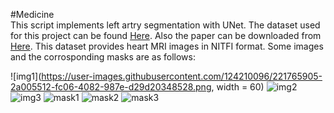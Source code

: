 #Medicine<br />
This script implements left artry segmentation with UNet. The dataset used for this project can be found [Here](https://www.kaggle.com/datasets/adarshsng/heart-mri-image-dataset-left-atrial-segmentation). Also the paper can be downloaded from [Here](https://arxiv.org/pdf/1902.09063.pdf). This dataset provides heart MRI images in NITFI format. Some images and the corrosponding masks are as follows:<br />


![img1](https://user-images.githubusercontent.com/124210096/221765905-2a005512-fc06-4082-987e-d29d20348528.png, width = 60)
![img2](https://user-images.githubusercontent.com/124210096/221766020-69ddbf69-5f8a-41a7-96fd-8ac229f2b6c6.png)
![img3](https://user-images.githubusercontent.com/124210096/221768099-06c93f3e-c4b5-431b-98c7-2bdea2cc4951.png)
![mask1](https://user-images.githubusercontent.com/124210096/221766035-2f574758-a4a2-4e31-a595-83ebe7a98258.png)
![mask2](https://user-images.githubusercontent.com/124210096/221766046-9377005b-176d-4791-803e-94e46b1fb4d3.png)
![mask3](https://user-images.githubusercontent.com/124210096/221768100-2a7f3ff5-3c4c-4926-a328-95a8829a9c9a.png)

<br />




